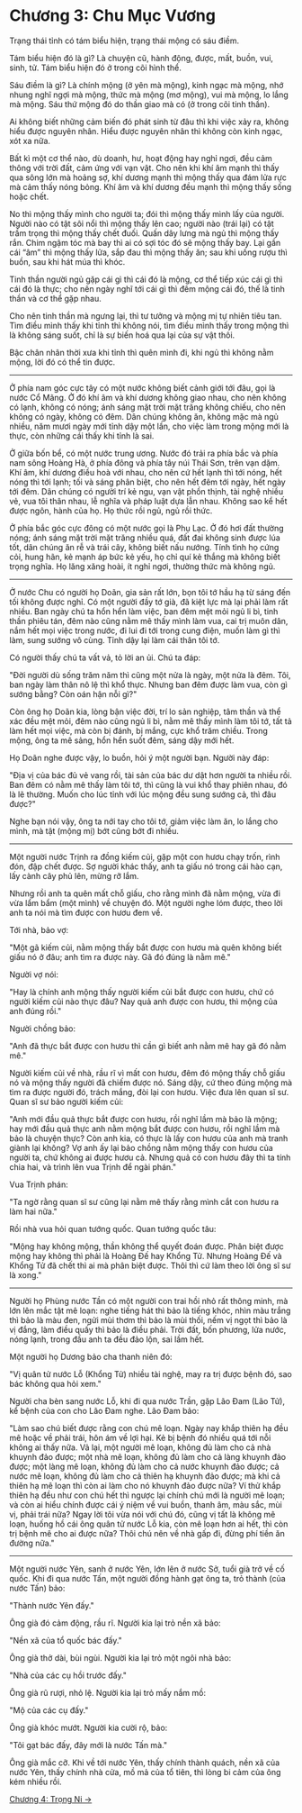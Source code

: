 # Chương 3: Chu Mục Vương

Trạng thái tỉnh có tám biểu hiện, trạng thái mộng có sáu điềm.

Tám biểu hiện đó là gì? Là chuyện cũ, hành động, được, mất, buồn, vui, sinh, tử.
Tám biểu hiện đó ở trong cõi hình thể.

Sáu điềm là gì? Là chính mộng (ở yên mà mộng), kinh ngạc mà mộng, nhớ nhung nghĩ
ngợi mà mộng, thức mà mộng (mơ mộng), vui mà mộng, lo lắng mà mộng. Sáu thứ mộng
đó do thần giao mà có (ở trong cõi tinh thần).

Ai không biết những cảm biến đó phát sinh từ đâu thì khi việc xảy ra, không hiểu
được nguyên nhân. Hiểu được nguyên nhân thì không còn kinh ngạc, xót xa nữa.

Bất kì một cơ thể nào, dù doanh, hư, hoạt động hay nghỉ ngơi, đều cảm thông với
trời đất, cảm ứng với vạn vật. Cho nên khi khí âm mạnh thì thấy qua sông lớn mà
hoảng sợ, khí dương mạnh thì mộng thấy qua đám lửa rực mà cảm thấy nóng bỏng.
Khí âm và khí dương đều mạnh thì mộng thấy sống hoặc chết.

No thì mộng thấy mình cho người ta; đói thì mộng thấy mình lấy của người. Người
nào có tật sôi nổi thì mộng thấy lên cao; người nào (trái lại) có tật trầm trọng
thì mộng thấy chết đuối. Quấn dây lưng mà ngủ thì mộng thấy rắn. Chim ngậm tóc
mà bay thì ai có sợi tóc đó sẽ mộng thấy bay. Lại gần cái “âm” thì mộng thấy
lửa, sắp đau thì mộng thấy ăn; sau khi uống rượu thì buồn, sau khi hát múa thì
khóc.

Tinh thần người ngủ gặp cái gì thì cái đó là mộng, cơ thể tiếp xúc cái gì thì
cái đó là thực; cho nên ngày nghĩ tới cái gì thì đêm mộng cái đó, thế là tinh
thần và cơ thể gặp nhau.

Cho nên tinh thần mà ngưng lại, thì tư tưởng và mộng mị tự nhiên tiêu tan. Tìm
điều mình thấy khi tỉnh thì không nói, tìm điều mình thấy trong mộng thì là
không sáng suốt, chỉ là sự biến hoá qua lại của sự vật thôi.

Bậc chân nhân thời xưa khi tỉnh thì quên mình đi, khi ngủ thì không nằm mộng,
lời đó có thể tin được.

***

Ở phía nam góc cực tây có một nước không biết cảnh giới tới đâu, gọi là nước Cổ
Mãng. Ở đó khí âm và khí dương không giao nhau, cho nên không có lạnh, không có
nóng; ánh sáng mặt trời mặt trăng không chiếu, cho nên không có ngày, không có
đêm. Dân chúng không ăn, không mặc mà ngủ nhiều, năm mươi ngày mới tỉnh dậy một
lần, cho việc làm trong mộng mới là thực, còn những cái thấy khi tỉnh là sai.

Ở giữa bốn bể, có một nước trung ương. Nước đó trải ra phía bắc và phía nam sông
Hoàng Hà, ở phía đông và phía tây núi Thái Sơn, trên vạn dặm. Khí âm, khí dương
điều hoà với nhau, cho nên cứ hết lạnh thì tới nóng, hết nóng thì tới lạnh; tối
và sáng phân biệt, cho nên hết đêm tới ngày, hết ngày tới đêm. Dân chúng có
người trí kẻ ngu, vạn vật phồn thịnh, tài nghệ nhiều vẻ, vua tôi thân nhau, lễ
nghĩa và pháp luật dựa lẫn nhau. Không sao kể hết được ngôn, hành của họ. Họ
thức rồi ngủ, ngủ rồi thức.

Ở phía bắc góc cực đông có một nước gọi là Phụ Lạc. Ở đó hơi đất thường nóng;
ánh sáng mặt trời mặt trăng nhiều quá, đất đai không sinh được lúa tốt, dân
chúng ăn rễ và trái cây, không biết nấu nướng. Tính tình họ cứng cỏi, hung hãn,
kẻ mạnh áp bức kẻ yếu, họ chỉ quí kẻ thắng mà không biết trọng nghĩa. Họ lăng
xăng hoài, ít nghỉ ngơi, thường thức mà không ngủ.

***

Ở nước Chu có người họ Doãn, gia sản rất lớn, bọn tôi tớ hầu hạ từ sáng đến tối
không được nghỉ. Có một người đầy tớ già, đã kiệt lực mà lại phải làm rất nhiều.
Ban ngày chú ta hổn hển làm việc, ban đêm mệt mỏi ngủ li bì, tinh thần phiêu
tán, đêm nào cũng nằm mê thấy mình làm vua, cai trị muôn dân, nắm hết mọi việc
trong nước, đi lui đi tới trong cung điện, muốn làm gì thì làm, sung sướng vô
cùng. Tỉnh dậy lại làm cái thân tôi tớ.

Có người thấy chú ta vất vả, tỏ lời an ủi. Chú ta đáp:

"Đời người dù sống trăm năm thì cũng một nửa là ngày, một nửa là đêm. Tôi, ban
ngày làm thân nô lệ thì khổ thực. Nhưng ban đêm được làm vua, còn gì sướng bằng?
Còn oán hận nỗi gì?"

Còn ông họ Doãn kia, lòng bận việc đời, trí lo sản nghiệp, tâm thần và thể xác
đều mệt mỏi, đêm nào cũng ngủ li bì, nằm mê thấy mình làm tôi tớ, tất tả làm hết
mọi việc, mà còn bị đánh, bị mắng, cực khổ trăm chiều. Trong mộng, ông ta mê
sảng, hổn hển suốt đêm, sáng dậy mới hết.

Họ Doãn nghe được vậy, lo buồn, hỏi ý một người bạn. Người này đáp:

"Địa vị của bác đủ vẻ vang rồi, tài sản của bác dư dật hơn người ta nhiều rồi.
Ban đêm có nằm mê thấy làm tôi tớ, thì cũng là vui khổ thay phiên nhau, đó là lẽ
thường. Muốn cho lúc tỉnh với lúc mộng đều sung sướng cả, thì đâu được?"

Nghe bạn nói vậy, ông ta nới tay cho tôi tớ, giảm việc làm ăn, lo lắng cho mình,
mà tật (mộng mị) bớt cũng bớt đi nhiều.

***

Một người nước Trịnh ra đồng kiếm củi, gặp một con hươu chạy trốn, rình đón, đập
chết được. Sợ người khác thấy, anh ta giấu nó trong cái hào cạn, lấy cành cây
phủ lên, mừng rỡ lắm.

Nhưng rồi anh ta quên mất chỗ giấu, cho rằng mình đã nằm mộng, vừa đi vừa lẩm
bẩm (một mình) về chuyện đó. Một người nghe lóm được, theo lời anh ta nói mà tìm
được con hươu đem về.

Tới nhà, bảo vợ:

"Một gã kiếm củi, nằm mộng thấy bắt được con hươu mà quên không biết giấu nó ở
đâu; anh tìm ra được này. Gã đó đúng là nằm mê."

Người vợ nói:

"Hay là chính anh mộng thấy người kiếm củi bắt được con hươu, chứ có người kiếm
củi nào thực đâu? Nay quả anh được con hươu, thì mộng của anh đúng rồi."

Người chồng bảo:

"Anh đã thực bắt được con hươu thì cần gì biết anh nằm mê hay gã đó nằm mê."

Người kiếm củi về nhà, rầu rĩ vì mất con hươu, đêm đó mộng thấy chỗ giấu nó và
mộng thấy người đã chiếm được nó. Sáng dậy, cứ theo đúng mộng mà tìm ra được
người đó, trách mắng, đòi lại con hươu. Việc đưa lên quan sĩ sư. Quan sĩ sư bảo
người kiếm củi:

"Anh mới đầu quả thực bắt được con hươu, rồi nghĩ lầm mà bảo là mộng; hay mới
đầu quả thực anh nằm mộng bắt được con hươu, rồi nghĩ lầm mà bảo là chuyện thực?
Còn anh kia, có thực là lấy con hươu của anh mà tranh giành lại không? Vợ anh ấy
lại bảo chồng nằm mộng thấy con hươu của người ta, chứ không ai được hươu cả.
Nhưng quả có con hươu đây thì ta tính chia hai, và trình lên vua Trịnh để ngài
phán."

Vua Trịnh phán:

"Ta ngờ rằng quan sĩ sư cũng lại nằm mê thấy rằng mình cắt con hươu ra làm hai
nữa."

Rồi nhà vua hỏi quan tướng quốc. Quan tướng quốc tâu:

"Mộng hay không mộng, thần không thể quyết đoán được. Phân biệt được mộng hay
không thì phải là Hoàng Đế hay Khổng Tử. Nhưng Hoàng Đế và Khổng Tử đã chết thì
ai mà phân biệt được. Thôi thì cứ làm theo lời ông sĩ sư là xong."

***

Người họ Phùng nước Tần có một người con trai hồi nhỏ rất thông minh, mà lớn lên
mắc tật mê loạn: nghe tiếng hát thì bảo là tiếng khóc, nhìn màu trắng thì bảo là
màu đen, ngửi mùi thơm thì bảo là mùi thối, nếm vị ngọt thì bảo là vị đắng, làm
điều quấy thì bảo là điều phải. Trời đất, bốn phương, lửa nước, nóng lạnh, trong
đầu anh ta đều đảo lộn, sai lầm hết.

Một người họ Dương bảo cha thanh niên đó:

"Vị quân tử nước Lỗ (Khổng Tử) nhiều tài nghệ, may ra trị được bệnh đó, sao bác
không qua hỏi xem."

Người cha bèn sang nước Lỗ, khi đi qua nước Trần, gặp Lão Đam (Lão Tử), kể bệnh
của con cho Lão Đam nghe. Lão Đam bảo:

"Làm sao chú biết được rằng con chú mê loạn. Ngày nay khắp thiên hạ đều mê hoặc
về phải trái, hôn ám về lợi hại. Kẻ bị bệnh đó nhiều quá tới nỗi không ai thấy
nữa. Vả lại, một người mê loạn, không đủ làm cho cả nhà khuynh đảo được; một nhà
mê loạn, không đủ làm cho cả làng khuynh đảo được; một làng mê loạn, không đủ
làm cho cả nước khuynh đảo được; cả nước mê loạn, không đủ làm cho cả thiên hạ
khuynh đảo được; mà khi cả thiên hạ mê loạn thì còn ai làm cho nó khuynh đảo
được nữa? Ví thử khắp thiên hạ đều như con chú hết thì ngược lại chính chú mới
là người mê loạn; và còn ai hiểu chính được cái ý niệm về vui buồn, thanh âm,
màu sắc, mùi vị, phải trái nữa? Ngay lời tôi vừa nói với chú đó, cũng vị tất là
không mê loạn, huống hồ cái ông quân tử nước Lỗ kia, còn mê loạn hơn ai hết, thì
còn trị bệnh mê cho ai được nữa? Thôi chú nên về nhà gấp đi, đừng phí tiền ăn
đường nữa."

***

Một người nước Yên, sanh ở nước Yên, lớn lên ở nước Sở, tuổi già trở về cố quốc.
Khi đi qua nước Tấn, một người đồng hành gạt ông ta, trỏ thành (của nước Tấn)
bảo:

"Thành nước Yên đấy."

Ông già đó cảm động, rầu rĩ. Người kia lại trỏ nền xã bảo:

"Nền xã của tổ quốc bác đấy."

Ông già thở dài, bùi ngùi. Người kia lại trỏ một ngôi nhà bảo:

"Nhà của các cụ hồi trước đấy."

Ông già rũ rượi, nhỏ lệ. Người kia lại trỏ mấy nắm mồ:

"Mộ của các cụ đấy."

Ông già khóc mướt. Người kia cười rộ, bảo:

"Tôi gạt bác đấy, đây mới là nước Tấn mà."

Ông già mắc cỡ. Khi về tới nước Yên, thấy chính thành quách, nền xã của nước
Yên, thấy chính nhà cửa, mồ mả của tổ tiên, thì lòng bi cảm của ông kém nhiều
rồi.

[Chương 4: Trọng Ni &rarr;](https://github.com/thaicuc/sach-liet-tu/blob/master/contents/4-trong-ni.md)
